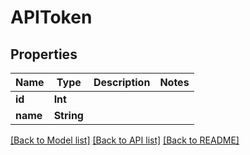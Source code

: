 # APIToken

## Properties

Name | Type | Description | Notes
------------ | ------------- | ------------- | -------------
**id** | **Int** |  | 
**name** | **String** |  | 

[[Back to Model list]](../#documentation-for-models) [[Back to API list]](../#documentation-for-api-endpoints) [[Back to README]](../)


